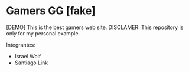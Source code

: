 # Gamers GG [fake]

[DEMO] This is the best gamers web site. DISCLAMER: This repository is only for my personal example.

Integrantes:
- Israel Wolf
- Santiago Link

